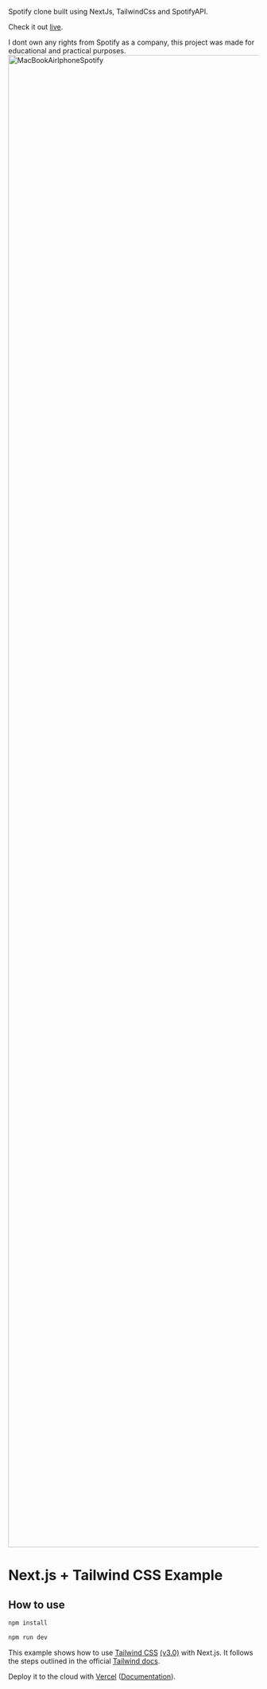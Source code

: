 Spotify clone built using NextJs, TailwindCss and SpotifyAPI.

Check it out [live](https://https://spotifyclone-ao.vercel.app/).

I dont own any rights from Spotify as a company, this project was made for educational and practical purposes.
<img width="3000" alt="MacBookAirIphoneSpotify" src="https://user-images.githubusercontent.com/86429134/194305663-3a14df6f-dff2-4f05-8171-8b81a3c232d1.png">
# Next.js + Tailwind CSS Example

## How to use 

```bash
npm install
```

```bash
npm run dev
```

This example shows how to use [Tailwind CSS](https://tailwindcss.com/) [(v3.0)](https://tailwindcss.com/blog/tailwindcss-v3) with Next.js. It follows the steps outlined in the official [Tailwind docs](https://tailwindcss.com/docs/guides/nextjs).

Deploy it to the cloud with [Vercel](https://vercel.com/new?utm_source=github&utm_medium=readme&utm_campaign=next-example) ([Documentation](https://nextjs.org/docs/deployment)).
